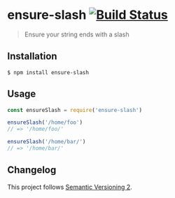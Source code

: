# ensure-slash [![Build Status](https://img.shields.io/travis/sonicdoe/ensure-slash.svg)](https://travis-ci.org/sonicdoe/ensure-slash)

> Ensure your string ends with a slash

## Installation

```
$ npm install ensure-slash
```

## Usage

```js
const ensureSlash = require('ensure-slash')

ensureSlash('/home/foo')
// => '/home/foo/'

ensureSlash('/home/bar/')
// => '/home/bar/'
```

## Changelog

This project follows [Semantic Versioning 2](http://semver.org/).
